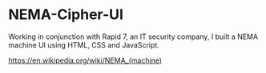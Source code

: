 # NEMA-Cipher-UI
Working in conjunction with Rapid 7, an IT security company, I built a NEMA machine UI using HTML, CSS and JavaScript.

https://en.wikipedia.org/wiki/NEMA_(machine)
